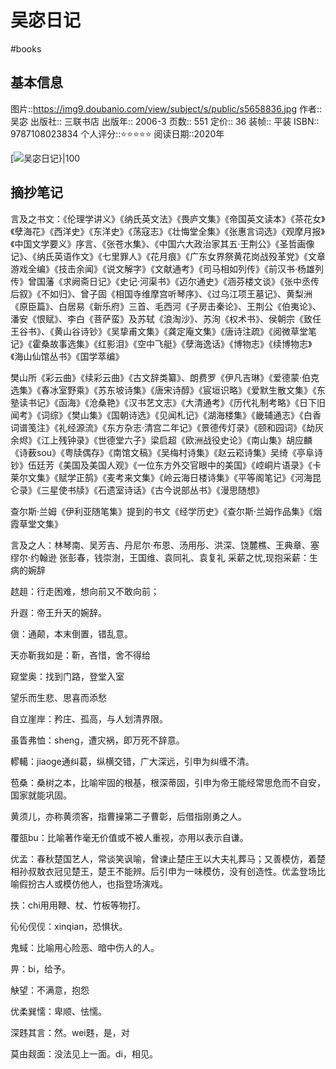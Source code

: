 ---
---

# 吴宓日记
#books 
## 基本信息

图片::https://img9.doubanio.com/view/subject/s/public/s5658836.jpg
作者:: 吴宓
出版社:: 三联书店
出版年:: 2006-3
页数:: 551
定价:: 36
装帧:: 平装
ISBN:: 9787108023834
个人评分::⭐⭐⭐⭐⭐ 
阅读日期::2020年

 [![吴宓日记}|100](https://img9.doubanio.com/view/subject/s/public/s5658836.jpg )

## 摘抄笔记

言及之书文：《伦理学讲义》《纳氏英文法》《畏庐文集》《帝国英文读本》《茶花女》《孽海花》《西洋史》《东洋史》《荡寇志》《壮悔堂全集》《张惠言词选》《观摩月报》《中国文学要义》序言、《张苍水集》、《中国六大政治家其五·王荆公》《圣哲画像记》、《纳氏英语作文》《七里罪人》《花月痕》《广东女界祭黄花岗战殁革党》《文章游戏全编》《技击余闻》《说文解字》《文献通考》《司马相如列传》《前汉书·杨雄列传》曾国藩《求阙斋日记》《史记·河渠书》《迈尔通史》《涵芬楼文谈》《张中丞传后叙》《不如归》、曾子固《相国寺维摩宫听琴序》、《过乌江项王墓记》、黄梨洲《原臣篇》、白居易《新乐府》三首、毛西河《子房击秦论》、王荆公《伯夷论》、潘安《恨赋》、李白《菩萨蛮》及苏轼《浪淘沙》、苏洵《权术书》、侯朝宗《致任王谷书》、《黄山谷诗钞》《吴挚甫文集》《龚定庵文集》《唐诗注疏》《阅微草堂笔记》《霍桑故事选集》《红影泪》《空中飞艇》《孽海逸话》《博物志》《续博物志》《海山仙馆丛书》《国学萃编》

樊山所《彩云曲》《续彩云曲》《古文辞类纂》、朗费罗《伊凡吉琳》《爱德蒙·伯克选集》《春冰室野乘》《苏东坡诗集》《唐宋诗醇》《宸垣识略》《爱默生散文集》《东塾读书记》《函海》《沧桑艳》《汉书艺文志》《大清通考》《历代礼制考略》《日下旧闻考》《词综》《樊山集》《国朝诗选》《见闻札记》《湖海楼集》《畿辅通志》《白香词谱笺注》《礼经源流》《东方杂志·清宫二年记》《景德传灯录》《颐和园词》《劫灰余烬》《江上残钟录》《世德堂六子》梁启超《欧洲战役史论》《南山集》胡应麟《诗薮sou》《粤牍偶存》《南馆文稿》《吴梅村诗集》《赵云崧诗集》吴绮《亭阜诗钞》伍廷芳《美国及美国人观》《一位东方外交官眼中的美国》《崆峒片语录》《卡莱尔文集》《赋学正鹄》《麦考来文集》《岭云海日楼诗集》《平等阁笔记》《河海昆仑录》《三星使书牍》《石遗室诗话》《古今说部丛书》《漫思随想》

查尔斯·兰姆《伊利亚随笔集》提到的书文《经学历史》《查尔斯·兰姆作品集》《烟霞草堂文集》

言及之人：林琴南、吴芳吉、丹尼尔·布恩、汤用彤、洪深、饶麓樵、王典章、塞缪尔·约翰逊
张彭春，钱崇澍，王国维、袁同礼、袁复礼
采薪之忧,现抱采薪：生病的婉辞

趑趄：行走困难，想向前又不敢向前；

升遐：帝王升天的婉辞。

傎：通颠，本末倒置，错乱意。

天亦靳我如是：靳，吝惜，舍不得给

窥堂奥：找到门路，登堂入室

望乐而生悲、思喜而添愁

自立崖岸：矜庄、孤高，与人划清界限。

虽眚弗恤：sheng，遭灾祸，即万死不辞意。

轇轕：jiaoge通纠葛，纵横交错，广大深远，引申为纠缠不清。

苞桑：桑树之本，比喻牢固的根基，根深蒂固，引申为帝王能经常思危而不自安，国家就能巩固。

黄须儿，亦称黄须客，指曹操第二子曹彰，后借指刚勇之人。

覆瓿bu：比喻著作毫无价值或不被人重视，亦用以表示自谦。

优孟：春秋楚国艺人，常谈笑讽喻，曾谏止楚庄王以大夫礼葬马；又善模仿，着楚相孙叔敖衣冠见楚王，楚王不能辨。后引申为一味模仿，没有创造性。优孟登场比喻假扮古人或模仿他人，也指登场演戏。

抶：chi用用鞭、杖、竹板等物打。

伈伈伣伣：xinqian，恐惧状。

鬼蜮：比喻用心险恶、暗中伤人的人。

畀：bi，给予。

觖望：不满意，抱怨

优柔巽懦：卑顺、怯懦。

深韪其言：然。wei韪，是，对

莫由觌面：没法见上一面。di，相见。